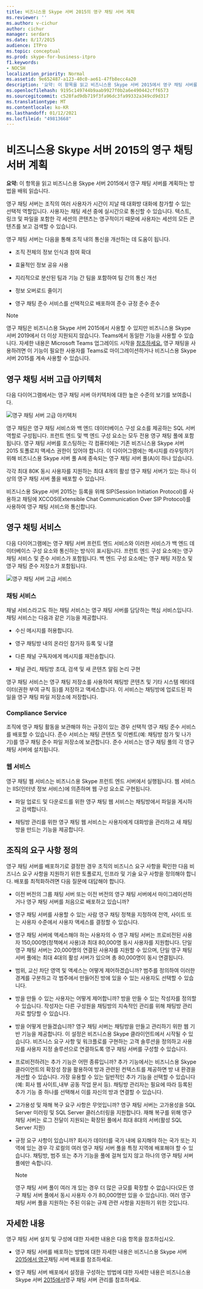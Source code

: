 ```yaml
---
title: 비즈니스용 Skype 서버 2015의 영구 채팅 서버 계획
ms.reviewer: ''
ms.author: v-cichur
author: cichur
manager: serdars
ms.date: 8/17/2015
audience: ITPro
ms.topic: conceptual
ms.prod: skype-for-business-itpro
f1.keywords:
- NOCSH
localization_priority: Normal
ms.assetid: 9e652487-a123-40c0-ae61-47fb8ecc4a20
description: '요약: 이 항목을 읽고 비즈니스용 Skype 서버 2015에서 영구 채팅 서버를 계획하는 방법을 배워 읽습니다.'
ms.openlocfilehash: 9195c149744b9aab9927f0b2a6e490442cff6573
ms.sourcegitcommit: c528fad9db719f3fa96dc3fa99332a349cd9d317
ms.translationtype: MT
ms.contentlocale: ko-KR
ms.lasthandoff: 01/12/2021
ms.locfileid: "49813668"
---
```

# <a name="plan-for-persistent-chat-server-in-skype-for-business-server-2015"></a>비즈니스용 Skype 서버 2015의 영구 채팅 서버 계획
 
**요약:** 이 항목을 읽고 비즈니스용 Skype 서버 2015에서 영구 채팅 서버를 계획하는 방법을 배워 읽습니다.
  
영구 채팅 서버는 조직의 여러 사용자가 시간이 지날 때 대화방 대화에 참가할 수 있는 선택적 역할입니다. 사용자는 채팅 세션 중에 실시간으로 통신할 수 있습니다. 텍스트, 링크 및 파일을 포함한 각 세션의 콘텐츠는 영구적이기 때문에 사용자는 세션의 모든 콘텐츠를 보고 검색할 수 있습니다.
  
영구 채팅 서버는 다음을 통해 조직 내의 통신을 개선하는 데 도움이 됩니다.
  
- 조직 전체의 정보 인식과 참여 확대
    
- 효율적인 정보 공유 사용 
    
- 지리적으로 분산된 팀과 기능 간 팀을 포함하여 팀 간의 통신 개선
    
- 정보 오버로드 줄이기
    
- 영구 채팅 준수 서비스를 선택적으로 배포하여 준수 규정 준수 준수

> [!NOTE] 
> 영구 채팅은 비즈니스용 Skype 서버 2015에서 사용할 수 있지만 비즈니스용 Skype 서버 2019에서 더 이상 지원되지 않습니다. Teams에서 동일한 기능을 사용할 수 있습니다. 자세한 내용은 Microsoft Teams 업그레이드 시작을 [참조하세요.](/microsoftteams/upgrade-start-here) 영구 채팅을 사용하려면 이 기능이 필요한 사용자를 Teams로 마이그레이션하거나 비즈니스용 Skype 서버 2015를 계속 사용할 수 있습니다. 
    
## <a name="persistent-chat-server-high-level-architecture"></a>영구 채팅 서버 고급 아키텍처

다음 다이어그램에서는 영구 채팅 서버 아키텍처에 대한 높은 수준의 보기를 보여줍니다. 
  
![영구 채팅 서버 고급 아키텍처](../../media/0344f6e2-0c6d-4391-b4b3-ec31062b1576.png)
  
영구 채팅은 영구 채팅 서비스와 백 엔드 데이터베이스 구성 요소를 제공하는 SQL 서버 역할로 구성됩니다. 프런트 엔드 및 백 엔드 구성 요소는 모두 전용 영구 채팅 풀에 포함됩니다. 영구 채팅 서버를 호스팅하는 각 컴퓨터에는 기존 비즈니스용 Skype 서버 2015 토폴로지 액세스 권한이 있어야 합니다. 이 다이어그램에는 메시지를 라우팅하기 위해 비즈니스용 Skype 서버 풀 A에 종속되는 영구 채팅 서버 풀(A)이 하나 있습니다.
  
각각 최대 80K 동시 사용자를 지원하는 최대 4개의 활성 영구 채팅 서버가 있는 하나 이상의 영구 채팅 서버 풀을 배포할 수 있습니다.
  
비즈니스용 Skype 서버 2015는 등록을 위해 SIP(Session Initiation Protocol)를 사용하고 채팅에 XCCOS(Extensible Chat Communication Over SIP Protocol)를 사용하여 영구 채팅 서비스와 통신합니다. 
  
## <a name="persistent-chat-services"></a>영구 채팅 서비스

다음 다이어그램에는 영구 채팅 서버 프런트 엔드 서비스와 이러한 서비스가 백 엔드 데이터베이스 구성 요소와 통신하는 방식이 표시됩니다. 프런트 엔드 구성 요소에는 영구 채팅 서비스 및 준수 서비스가 포함됩니다. 백 엔드 구성 요소에는 영구 채팅 저장소 및 영구 채팅 준수 저장소가 포함됩니다.
  
![영구 채팅 서버 고급 서비스](../../media/bcdbadbe-e868-4a46-8a73-36562648fdf7.png)
  
### <a name="chat-service"></a>채팅 서비스

채널 서비스라고도 하는 채팅 서비스는 영구 채팅 서버를 담당하는 핵심 서비스입니다. 채팅 서비스는 다음과 같은 기능을 제공합니다.
  
- 수신 메시지를 허용합니다.
    
- 영구 채팅방 내의 온라인 참가자 등록 및 나열
    
- 다른 채널 구독자에게 메시지를 재전송합니다.
    
- 채널 관리, 채팅방 초대, 검색 및 새 콘텐츠 알림 논리 구현
    
영구 채팅 서비스는 영구 채팅 저장소를 사용하여 채팅방 콘텐츠 및 기타 시스템 메타데이터(권한 부여 규칙 등)를 저장하고 액세스합니다. 이 서비스는 채팅방에 업로드된 파일을 영구 채팅 파일 저장소에 저장합니다.
  
### <a name="compliance-service"></a>Compliance Service

조직에 영구 채팅 활동을 보관해야 하는 규정이 있는 경우 선택적 영구 채팅 준수 서비스를 배포할 수 있습니다. 준수 서비스는 채팅 콘텐츠 및 이벤트(예: 채팅방 참가 및 나가기)를 영구 채팅 준수 파일 저장소에 보관합니다. 준수 서비스는 영구 채팅 풀의 각 영구 채팅 서버에 설치됩니다. 
  
### <a name="web-services"></a>웹 서비스

영구 채팅 웹 서비스는 비즈니스용 Skype 프런트 엔드 서버에서 실행됩니다. 웹 서비스는 IIS(인터넷 정보 서비스)에 의존하며 웹 구성 요소로 구현됩니다.
  
- 파일 업로드 및 다운로드를 위한 영구 채팅 웹 서비스는 채팅방에서 파일을 게시하고 검색합니다.
    
- 채팅방 관리를 위한 영구 채팅 웹 서비스는 사용자에게 대화방을 관리하고 새 채팅방을 만드는 기능을 제공합니다.
    
## <a name="defining-requirements-for-your-organization"></a>조직의 요구 사항 정의

영구 채팅 서버를 배포하기로 결정한 경우 조직의 비즈니스 요구 사항을 확인한 다음 비즈니스 요구 사항을 지원하기 위한 토폴로지, 인프라 및 기술 요구 사항을 정의해야 합니다. 배포를 최적화하려면 다음 질문에 대답해야 합니다.
  
- 이전 버전의 그룹 채팅 서버 또는 이전 버전의 영구 채팅 서버에서 마이그레이션하거나 영구 채팅 서버를 처음으로 배포하고 있습니까?
    
- 영구 채팅 서버를 사용할 수 있는 사람 영구 채팅 정책을 지정하여 전역, 사이트 또는 사용자 수준에서 사용자 액세스를 결정할 수 있습니다.
    
- 영구 채팅 서버에 액세스해야 하는 사용자의 수 영구 채팅 서버는 프로비전된 사용자 150,000명(정책에서 사용)과 최대 80,000명 동시 사용자를 지원합니다. 단일 영구 채팅 서버는 20,000명의 연결된 사용자를 지원할 수 있으며, 단일 영구 채팅 서버 풀에는 최대 4대의 활성 서버가 있으며 총 80,000명이 동시 연결됩니다.
    
- 범위, 교신 차단 영역 및 액세스는 어떻게 제어하겠습니까? 범주를 정의하여 이러한 경계를 구분하고 각 범주에서 만들어진 방에 있을 수 있는 사용자도 선택할 수 있습니다.
    
- 방을 만들 수 있는 사용자는 어떻게 제어합니까? 방을 만들 수 있는 작성자를 정의할 수 있습니다. 작성자는 다른 구성원을 채팅방의 지속적인 관리를 위해 채팅방 관리자로 할당할 수 있습니다.
    
- 방을 어떻게 만들겠습니까? 영구 채팅 서버는 채팅방을 만들고 관리하기 위한 웹 기반 기능을 제공합니다. 이 설정은 비즈니스용 Skype 클라이언트에서 시작될 수 있습니다. 비즈니스 요구 사항 및 워크플로를 구현하는 고객 솔루션을 정의하고 사용자를 사용자 지정 솔루션으로 연결하도록 영구 채팅 서버를 구성할 수 있습니다.
    
- 프로비전하려는 추가 기능은 어떤 종류입니까? 추가 기능에서는 비즈니스용 Skype 클라이언트의 확장성 창을 활용하여 방과 관련된 컨텍스트를 제공하면 방 내 환경을 개선할 수 있습니다. 가장 유용할 수 있는 일반적인 추가 기능을 선택할 수 있습니다(예: 회사 웹 사이트,내부 공동 작업 문서 등). 채팅방 관리자는 필요에 따라 등록된 추가 기능 중 하나를 선택해서 이를 자신의 방과 연결할 수 있습니다. 
    
- 고가용성 및 재해 복구 요구 사항은 무엇입니까? 영구 채팅 서버는 고가용성을 SQL Server 미러링 및 SQL Server 클러스터링을 지원합니다. 재해 복구를 위해 영구 채팅 서버는 로그 전달이 지원되는 확장된 풀에서 최대 8대의 서버(활성 SQL Server 지원) 
    
- 규정 요구 사항이 있습니까? 회사가 데이터를 국가 내에 유지해야 하는 국가 또는 지역에 있는 경우 각 로컬의 여러 영구 채팅 서버 풀을 특정 지역에 배포해야 할 수 있습니다. 채팅방, 범주 또는 추가 기능을 풀에 걸쳐 있지 않고 하나의 영구 채팅 서버 풀에만 속합니다. 
    
    > [!NOTE]
    > 영구 채팅 서버 풀이 여러 개 있는 경우 더 많은 규모를 확장할 수 없습니다(모든 영구 채팅 서버 풀에서 동시 사용자 수가 80,000명만 있을 수 있습니다). 여러 영구 채팅 서버 풀을 지원하는 주된 이유는 규제 관련 사항을 지원하기 위한 것입니다. 
  
## <a name="for-more-information"></a>자세한 내용

영구 채팅 서버 설치 및 구성에 대한 자세한 내용은 다음 항목을 참조하십시오.
  
- 영구 채팅 서버를 배포하는 방법에 대한 자세한 내용은 비즈니스용 Skype 서버 [2015에서 영구](../../deploy/deploy-persistent-chat-server/deploy-persistent-chat-server.md)채팅 서버 배포를 참조하세요. 
    
- 영구 채팅 서버 배포에서 설정을 구성하는 방법에 대한 자세한 내용은 비즈니스용 Skype 서버 [2015에서](../../manage/persistent-chat/persistent-chat.md)영구 채팅 서버 관리를 참조하세요.
    

